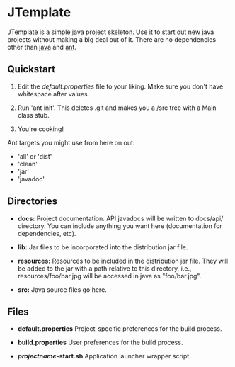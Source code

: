 JTemplate
=========

JTemplate is a simple java project skeleton. Use it to start out new java
projects without making a big deal out of it. There are no dependencies other
than [java][] and [ant][].

[java]:       http://sun.java.com/      "Java"
[ant]:        http://ant.apache.org/    "ant"

Quickstart
----------

1.  Edit the _default.properties_ file to your liking.  Make sure you don't have
    whitespace after values.

2.  Run 'ant init'.  This deletes .git and makes you a /src tree with a 
    Main class stub.

3.  You're cooking!

Ant targets you might use from here on out: 

+ 'all' or 'dist'
+ 'clean'
+ 'jar'
+ 'javadoc'

Directories
-----------
    
+ __docs:__ Project documentation. API javadocs will be written to docs/api/ 
  directory. You can include anything you want here (documentation for 
  dependencies, etc).  

+ __lib:__ Jar files to be incorporated into the distribution jar file.

+ __resources:__ Resources to be included in the distribution jar file.  They 
  will be added to the jar with a path relative to this directory, i.e., 
  resources/foo/bar.jpg will be accessed in java as "foo/bar.jpg".

+ __src:__ Java source files go here.

Files
-----

+ __default.properties__ Project-specific preferences for the build process.

+ __build.properties__ User preferences for the build process.

+ __<i>projectname</i>-start.sh__ Application launcher wrapper script.
